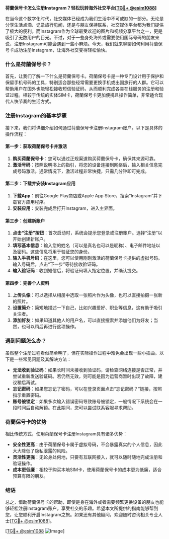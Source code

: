 **荷蘭保号卡怎么注册Instagram？轻松玩转海外社交平台[[TG💪+ @esim1088](https://t.me/s/esim1088)]**

在当今这个数字化时代，社交媒体已经成为我们生活中不可或缺的一部分。无论是分享生活点滴、记录旅行见闻，还是与朋友保持联系，社交媒体平台都为我们提供了极大的便利。而Instagram作为全球最受欢迎的图片和视频分享平台之一，更是吸引了无数用户的目光。不过，对于一些身处海外或需要使用国际号码的朋友来说，注册Instagram可能会遇到一些小麻烦。今天，我们就来聊聊如何利用荷蘭保号卡成功注册Instagram，让海外社交变得轻松愉快。

### 什么是荷蘭保号卡？

首先，让我们了解一下什么是荷蘭保号卡。荷蘭保号卡是一种专门设计用于保护和保留手机号码的工具，特别适合那些经常需要更换手机或出国旅行的人群。它可以帮助用户在国外也能轻松接收短信验证码，从而顺利完成各类在线服务的注册和验证过程。相较于传统的实体SIM卡，荷蘭保号卡更加便携且操作简单，非常适合现代人快节奏的生活方式。

### 注册Instagram的基本步骤

接下来，我们将详细介绍如何通过荷蘭保号卡注册Instagram账户。以下是具体的操作流程：

#### 第一步：获取荷蘭保号卡并激活

1. **购买荷蘭保号卡**：您可以通过正规渠道购买荷蘭保号卡，确保其来源可靠。
2. **激活号码**：按照说明书上的指引，将您的设备连接到网络后，输入相关信息完成号码激活。通常情况下，激活过程非常快捷，只需几分钟即可完成。

#### 第二步：下载并安装Instagram应用

1. **下载App**：前往Google Play商店或Apple App Store，搜索“Instagram”并下载官方应用程序。
2. **安装应用**：安装完成后打开Instagram，进入主界面。

#### 第三步：创建新账户

1. **点击“注册”按钮**：首次启动时，系统会提示您登录或注册账户。选择“注册”以开始创建新账户。
2. **填写基本信息**：输入您的姓名（可以是真名也可以是昵称）、电子邮件地址以及密码。这些信息将用于验证您的身份。
3. **输入手机号码**：在这里，您可以使用刚刚激活的荷蘭保号卡提供的虚拟号码。输入号码后，点击“下一步”等待接收验证码。
4. **输入验证码**：收到短信后，将验证码填入指定位置，并确认提交。

#### 第四步：完善个人资料

1. **上传头像**：可以选择从相册中选取一张照片作为头像，也可以直接拍摄一张新的照片。
2. **设置简介**：简短地描述一下自己，比如兴趣爱好、职业等信息，这有助于吸引关注者。
3. **添加好友**：如果知道其他人的用户名，可以直接搜索并添加他们为好友；当然，也可以稍后再进行这项操作。

### 遇到问题怎么办？

虽然整个注册过程看似简单明了，但在实际操作过程中难免会出现一些小插曲。以下是一些常见问题及其解决方法：

- **无法收到验证码**：如果长时间未接收到验证码，请检查网络连接是否正常，并尝试重新发送验证码。若仍然无效，则可能是因为运营商暂时出现了故障，建议稍后再试。
- **忘记密码**：如果您忘记了密码，可以在登录页面点击“忘记密码？”链接，按照指示重置密码。
- **账号被锁定**：如果多次输入错误密码导致账号被锁定，一般情况下系统会在一段时间后自动解锁。在此期间，您可以尝试联系客服寻求帮助。

### 荷蘭保号卡的优势

相比传统方式，使用荷蘭保号卡注册Instagram具有诸多优势：

- **安全性更高**：由于荷蘭保号卡属于虚拟号码，不会暴露真实的个人信息，因此大大降低了隐私泄露的风险。
- **灵活性更强**：无论身处何地，只要有互联网接入，就可以随时随地完成注册和验证操作。
- **成本更低廉**：相较于购买本地SIM卡，使用荷蘭保号卡的成本更为低廉，适合预算有限的朋友。

### 结语

总之，借助荷蘭保号卡的帮助，即使是身在海外或者需要频繁更换设备的朋友也能够轻松注册Instagram账户，享受社交的乐趣。希望本文所提供的指南能够帮到您，让您顺利开启Instagram之旅。如果还有其他疑问，欢迎随时咨询相关专业人士[[TG💪+ @esim1088](https://t.me/s/esim1088)]。

[[TG💪+ @esim1088](https://t.me/s/esim1088) ![Image](https://i.postimg.cc/4NQfJmqS/Snipaste-2025-05-13-00-14-12.png)]